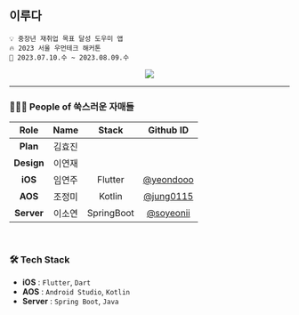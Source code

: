 ## 이루다
```
💡 중장년 재취업 목표 달성 도우미 앱
🔥 2023 서울 우먼테크 해커톤
📆 2023.07.10.수 ~ 2023.08.09.수
```

<div align="center">
  <a href="https://hits.seeyoufarm.com"><img src="https://hits.seeyoufarm.com/api/count/incr/badge.svg?url=https%3A%2F%2Fgithub.com%2Fwomentech-hackathon&count_bg=%238CA7FF&title_bg=%235C82FC&icon=micro-dot-blog.svg&icon_color=%23FFDC62&title=%EC%9D%B4%EB%A3%A8%EB%8B%A4&edge_flat=false"/></a>
  </a>
</div>

---

### 👩🏻‍💻 People of 쑥스러운 자매들
| Role | Name | Stack | Github ID |
| :------------: | :------------: | :------------: | :------------: |
| **Plan** | 김효진 |  |  |  
| **Design** | 이연재 |  |  |
| **iOS** | 임연주 | Flutter | [@yeondooo](https://github.com/yeondooo) |
| **AOS** | 조정미 | Kotlin | [@jung0115](https://github.com/jung0115) |
| **Server** | 이소연 | SpringBoot | [@soyeonii](https://github.com/soyeonii) |

<br/>

### 🛠️ Tech Stack
- **iOS** : `Flutter`, `Dart`  
- **AOS** : `Android Studio`, `Kotlin`  
- **Server** : `Spring Boot`, `Java`  
